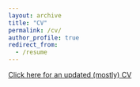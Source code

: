 ```yaml
---
layout: archive
title: "CV"
permalink: /cv/
author_profile: true
redirect_from:
  - /resume
---
```


[Click here for an updated (mostly) CV](http://drewabney.github.io/files/Abney_CV.pdf) 
